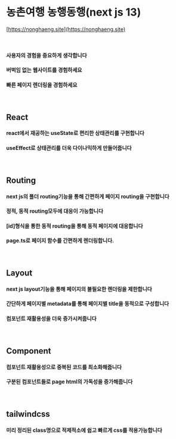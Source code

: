 # 농촌여행 농행동행(next js 13)

[https://nonghaeng.site](https://nonghaeng.site)

<br>

#### 사용자의 경험을 중요하게 생각합니다

#### 버벅임 없는 웹사이트를 경험하세요

#### 빠른 페이지 렌더링을 경험하세요

<br>

## React

#### react에서 재공하는 useState로 편리한 상태관리를 구현합니다

#### useEffect로 상태관리를 더욱 다이나믹하게 만들어줍니다

<br>

## Routing

#### next js의 폴더 routing기능을 통해 간편하게 페이지 routing을 구현합니다

#### 정적, 동적 routing모두에 대응이 가능합니다

#### [id]형식을 통한 동적 routing을 통해 동적 페이지에 대응합니다

#### page.ts로 페이지 함수를 간편하게 렌더링합니다.

<br>

## Layout

#### next js layout기능을 통해 페이지의 불필요한 렌더링을 제한합니다

#### 간단하게 페이지별 metadata를 통해 페이지별 title을 동적으로 구성합니다

#### 컴포넌트 재활용성을 더욱 증가시켜줍니다

<br>

## Component

#### 컴포넌트 재활용성으로 중복된 코드를 최소화해줍니다

#### 구분된 컴포넌트들로 page html의 가독성을 증가해줍니다

<br>

## tailwindcss

#### 미리 정리된 class명으로 적제적소에 쉽고 빠르게 css를 적용가능합니다
